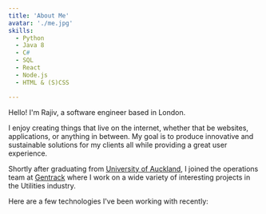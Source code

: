 ```yaml
---
title: 'About Me'
avatar: './me.jpg'
skills:
  - Python
  - Java 8
  - C#
  - SQL
  - React
  - Node.js
  - HTML & (S)CSS

---
```


Hello! I'm Rajiv, a software engineer based in London.

I enjoy creating things that live on the internet, whether that be websites, applications, or anything in between. My goal is to produce innovative and sustainable solutions for my clients all while providing a great user experience.

Shortly after graduating from [University of Auckland](https://www.auckland.ac.nz/en.html), I joined the operations team at [Gentrack](https://www.gentrack.com/) where I work on a wide variety of interesting projects in the Utilities industry.

Here are a few technologies I've been working with recently: